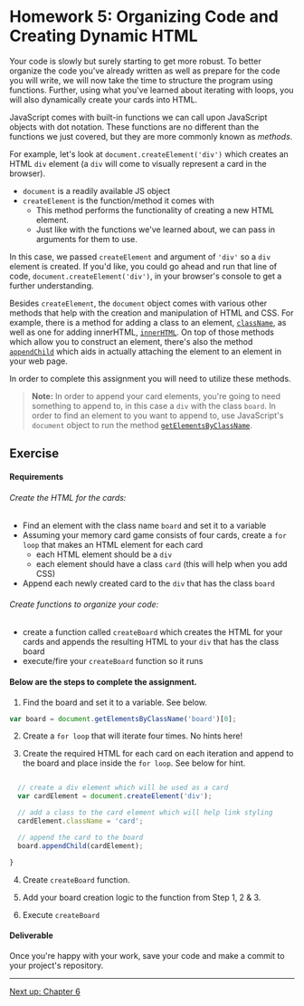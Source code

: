 # Homework 5: Organizing Code and Creating Dynamic HTML

Your code is slowly but surely starting to get more robust. To better organize the code you've already written as well as prepare for the code you will write, we will now take the time to structure the program using functions. Further, using what you've learned about iterating with loops, you will also dynamically create your cards into HTML.

JavaScript comes with built-in functions we can call upon JavaScript objects with dot notation. These functions are no different than the functions we just covered, but they are more commonly known as _methods_.

For example, let's look at `document.createElement('div')` which creates an HTML `div` element (a `div` will come to visually represent a card in the browser).

- `document` is a readily available JS object
- `createElement` is the function/method it comes with
  - This method performs the functionality of creating a new HTML element.
  - Just like with the functions we've learned about, we can pass in arguments for them to use.

In this case, we passed `createElement` and argument of `'div'` so a `div` element is created. If you'd like, you could go ahead and run that line of code, `document.createElement('div')`, in your browser's console to get a further understanding.

Besides `createElement`, the `document` object comes with various other methods that help with the creation and manipulation of HTML and CSS. For example, there is a method for adding a class to an element, [`className`](https://developer.mozilla.org/en-US/docs/Web/API/Element/className), as well as one for adding innerHTML, [`innerHTML`](https://developer.mozilla.org/en-US/docs/Web/API/Element/innerHTML). On top of those methods which allow you to construct an element, there's also the method [`appendChild`](https://developer.mozilla.org/en-US/docs/Web/API/Node/appendChild) which aids in actually attaching the element to an element in your web page.

In order to complete this assignment you will need to utilize these methods.

>**Note:** In order to append your card elements, you're going to need something to append to, in this case a `div` with the class `board`. In order to find an element to you want to append to, use JavaScript's `document` object to run the method [`getElementsByClassName`](http://www.w3schools.com/jsref/met_document_getelementsbyclassname.asp).

## Exercise

#### Requirements

###### Create the HTML for the cards:

- Find an element with the class name `board` and set it to a variable
- Assuming your memory card game consists of four cards, create a `for loop` that makes an HTML element for each card
  - each HTML element should be a `div`
  - each element should have a class `card` (this will help when you add CSS)
- Append each newly created card to the `div` that has the class `board`

###### Create functions to organize your code:

- create a function called `createBoard` which creates the HTML for your cards and appends the resulting HTML to your `div` that has the class board
- execute/fire your `createBoard` function so it runs

#### Below are the steps to complete the assignment.

1) Find the board and set it to a variable. See below.

```js
var board = document.getElementsByClassName('board')[0];
```

2) Create a `for loop` that will iterate four times. No hints here!


3) Create the required HTML for each card on each iteration and append to the board and place inside the `for loop`. See below for hint.

```js

  // create a div element which will be used as a card
  var cardElement = document.createElement('div');

  // add a class to the card element which will help link styling
  cardElement.className = 'card';

  // append the card to the board
  board.appendChild(cardElement);

}
```

4) Create `createBoard` function.

5) Add your board creation logic to the function from Step 1, 2 & 3.

6) Execute `createBoard`

#### Deliverable

Once you're happy with your work, save your code and make a commit to your project's repository.

---
[Next up: Chapter 6](../05_chapter/intro.md)
